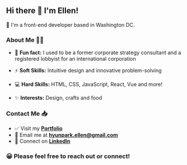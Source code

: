 ## Hi there 👋 I'm Ellen!

📍 I'm a front-end developer based in Washington DC.
<!--
**ellen3128/ellen3128** is a ✨ _special_ ✨ repository because its `README.md` (this file) appears on your GitHub profile.

Here are some ideas to get you started:

- 🔭 I’m currently working on ...
- 🌱 I’m currently learning ...
- 👯 I’m looking to collaborate on ...
- 🤔 I’m looking for help with ...
- 💬 Ask me about ...
- 📫 How to reach me: ...
- 😄 Pronouns: ...
- ⚡ Fun fact: ...
-->

### About Me 👩‍🚀

- 🔖 **Fun fact:** I used to be a former corporate strategy consultant and a registered lobbyist for an international corporation 

- ⚡ **Soft Skills:** Intuitive design and innovative problem-solving 

- 💻 **Hard Skills:** HTML, CSS, JavaScript, React, Vue and more! 

- ✨ **Interests:** Design, crafts and food

### Contact Me 📥 

- ✅ Visit my **[Portfolio](https://ellenpark.netlify.app/)**
- 📧 Email me at **[hyunpark.ellen@gmail.com](mailto:hyunpark.ellen@gmail.com)**
- 🔗 Connect on **[LinkedIn](https://www.linkedin.com/in/hyunellenpark1)**

### 😀 Please feel free to reach out or connect!
